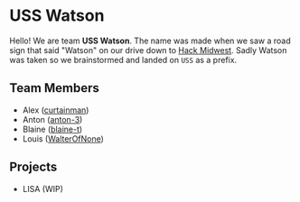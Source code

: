 # USS Watson

Hello! We are team **USS Watson**. The name was made when we saw a road sign that said "Watson" on our drive down to [Hack Midwest](https://hackmidwest.com/). Sadly Watson was taken so we brainstormed and landed on `USS` as a prefix.

## Team Members

- Alex ([curtainman](https://github.com/curtainman/))
- Anton ([anton-3](https://github.com/anton-3/))
- Blaine ([blaine-t](https://github.com/blaine-t/))
- Louis ([WalterOfNone](https://github.com/WalterOfNone/))

## Projects

- LISA (WIP)
